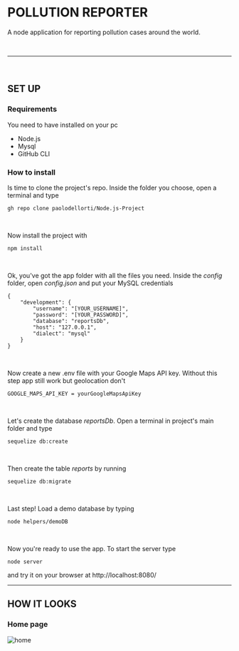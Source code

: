 # POLLUTION REPORTER
A node application for reporting pollution cases around the world.

<br>

___

<br>

## SET UP
### Requirements
You need to have installed on your pc
- Node.js
- Mysql
- GitHub CLI

### How to install
Is time to clone the project's repo. Inside the folder you choose, open a terminal and type
```
gh repo clone paolodellorti/Node.js-Project
```

<br>

Now install the project with
```
npm install
```


<br>

Ok, you've got the app folder with all the files you need. 
Inside the *config* folder, open *config.json* and put your MySQL credentials
```
{
    "development": {
        "username": "[YOUR_USERNAME]",
        "password": "[YOUR_PASSWORD]",
        "database": "reportsDb",
        "host": "127.0.0.1",
        "dialect": "mysql"
    }
}
```

<br>

Now create a new .env file with your Google Maps API key. Without this step app still work but geolocation don't
```
GOOGLE_MAPS_API_KEY = yourGoogleMapsApiKey
```

<br>

Let's create the database *reportsDb*. Open a terminal in project's main folder and type
```
sequelize db:create
```

<br>

Then create the table *reports* by running 
```
sequelize db:migrate
```

<br>

Last step! Load a demo database by typing
```
node helpers/demoDB
```

<br>

Now you're ready to use the app.
To start the server type
```
node server
```
and try it on your browser  at
http://localhost:8080/
___
## HOW IT LOOKS
### Home page
![home](https://user-images.githubusercontent.com/84512004/144330324-768114cc-eb39-4062-a535-a29f381b64b2.png)
